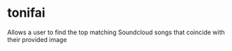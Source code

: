 # tonifai
Allows a user to find the top matching Soundcloud songs that coincide with their provided image

